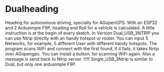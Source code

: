 # Dualheading
Heading for autonomous driving, specially for AGopenGPS. 
With an ESP32 and 2 Ardusimple F9P, heading and Roll for a vehicle is calculated. 
A little instruction is at the begin of every sketch. 
In Version Dual_USB_3NTRIP you can use Ntrip directly with an handy hotspot or router.
You can input 5 Networks, for example, 5 different User with different handy hotspots.
The program scans WiFi and connect with the first found, if it fails, it takes Nrtip over AGopengps.
You can install a button, for scanning WiFi again.
Also a message is send back to Ntrip server. !!!!!
Single_USB_3Ntrip is similar to Dual, but only one ardusimple F9P.
